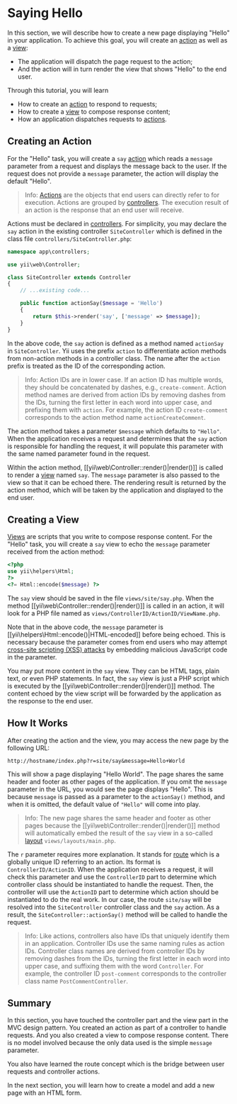 Saying Hello
============

In this section, we will describe how to create a new page displaying "Hello" in your application.
To achieve this goal, you will create an [action](structure-controllers.md) as well as
a [view](structure-views.md):

* The application will dispatch the page request to the action;
* And the action will in turn render the view that shows "Hello" to the end user.

Through this tutorial, you will learn

* How to create an [action](structure-controllers.md) to respond to requests;
* How to create a [view](structure-views.md) to compose response content;
* How an application dispatches requests to [actions](structure-controllers.md).


Creating an Action
------------------

For the "Hello" task, you will create a `say` [action](structure-controllers.md) which reads
a `message` parameter from a request and displays the message back to the user. If the request
does not provide a `message` parameter, the action will display the default "Hello".

> Info: [Actions](structure-controllers.md) are the objects that end users can directly refer to for
  execution. Actions are grouped by [controllers](structure-controllers.md). The execution result of
  an action is the response that an end user will receive.

Actions must be declared in [controllers](structure-controllers.md). For simplicity, you may
declare the `say` action in the existing controller `SiteController` which is defined
in the class file `controllers/SiteController.php`:

```php
namespace app\controllers;

use yii\web\Controller;

class SiteController extends Controller
{
    // ...existing code...

    public function actionSay($message = 'Hello')
    {
        return $this->render('say', ['message' => $message]);
    }
}
```

In the above code, the `say` action is defined as a method named `actionSay` in `SiteController`.
Yii uses the prefix `action` to differentiate action methods from non-action methods in a controller class.
The name after the `action` prefix is treated as the ID of the corresponding action.

> Info: Action IDs are in lower case. If an action ID has multiple words, they should be concatenated by dashes,
  e.g., `create-comment`. Action method names are derived from action IDs by removing dashes from the IDs,
  turning the first letter in each word into upper case, and prefixing them with `action`. For example,
  the action ID `create-comment` corresponds to the action method name `actionCreateComment`.

The action method takes a parameter `$message` which defaults to `"Hello"`. When the application
receives a request and determines that the `say` action is responsible for handling the request, it will
populate this parameter with the same named parameter found in the request.

Within the action method, [[yii\web\Controller::render()|render()]] is called to render
a [view](structure-views.md) named `say`. The `message` parameter is also passed to the view
so that it can be echoed there. The rendering result is returned by the action method, which will be taken
by the application and displayed to the end user.


Creating a View
---------------

[Views](structure-views.md) are scripts that you write to compose response content.
For the "Hello" task, you will create a `say` view to echo the `message` parameter received from the action method:

```php
<?php
use yii\helpers\Html;
?>
<?= Html::encode($message) ?>
```

The `say` view should be saved in the file `views/site/say.php`. When the method [[yii\web\Controller::render()|render()]]
is called in an action, it will look for a PHP file named as `views/ControllerID/ActionID/ViewName.php`.

Note that in the above code, the `message` parameter is [[yii\helpers\Html::encode()|HTML-encoded]]
before being echoed. This is necessary because the parameter comes from end users who may attempt
[cross-site scripting (XSS) attacks](http://en.wikipedia.org/wiki/Cross-site_scripting) by embedding
malicious JavaScript code in the parameter.

You may put more content in the `say` view. They can be HTML tags, plain text, or even PHP statements.
In fact, the `say` view is just a PHP script which is executed by the [[yii\web\Controller::render()|render()]] method.
The content echoed by the view script will be forwarded by the application as the response to the end user.


How It Works
------------

After creating the action and the view, you may access the new page by the following URL:

```
http://hostname/index.php?r=site/say&message=Hello+World
```

This will show a page displaying "Hello World". The page shares the same header and footer as other pages of
the application. If you omit the `message` parameter in the URL, you would see the page displays "Hello".
This is because `message` is passed as a parameter to the `actionSay()` method, and when it is omitted,
the default value of `"Hello"` will come into play.

> Info: The new page shares the same header and footer as other pages because the [[yii\web\Controller::render()|render()]]
  method will automatically embed the result of the `say` view in a so-called [layout](structure-views.md) `views/layouts/main.php`.

The `r` parameter requires more explanation. It stands for [route](runtime-routing.md) which is a globally unique ID
referring to an action. Its format is `ControllerID/ActionID`. When the application receives
a request, it will check this parameter and use the `ControllerID` part to determine which controller
class should be instantiated to handle the request. Then, the controller will use the `ActionID` part
to determine which action should be instantiated to do the real work. In our case, the route `site/say`
will be resolved into the `SiteController` controller class and the `say` action. As a result,
the `SiteController::actionSay()` method will be called to handle the request.

> Info: Like actions, controllers also have IDs that uniquely identify them in an application.
  Controller IDs use the same naming rules as action IDs. Controller class names are derived from
  controller IDs by removing dashes from the IDs, turning the first letter in each word into upper case,
  and suffixing them with the word `Controller`. For example, the controller ID `post-comment` corresponds
  to the controller class name `PostCommentController`.


Summary
-------

In this section, you have touched the controller part and the view part in the MVC design pattern.
You created an action as part of a controller to handle requests. And you also created a view
to compose response content. There is no model involved because the only data used is the simple `message` parameter.

You also have learned the route concept which is the bridge between user requests and controller actions.

In the next section, you will learn how to create a model and add a new page with an HTML form.
